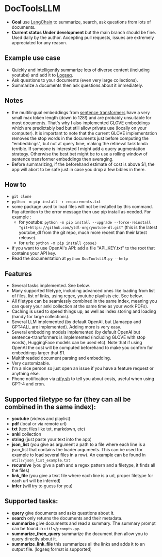 # DocToolsLLM
* **Goal** use [LangChain](https://python.langchain.com/) to summarize, search, ask questions from lots of documents.
* **Current status** **Under development** but the main branch should be fine. Used daily by the author. Accepting pull requests, issues are extremely appreciated for any reason.


## Example use case
* Quickly and intelligently summarize lots of diverse content (including youtube) and add it to [Logseq](https://github.com/logseq/logseq/).
* Ask questions to your documents (even very large collections).
* Summarize a documents then ask questions about it immediately.

## Notes
* the multilingual embeddings from [sentence transformers](https://www.sbert.net/docs/pretrained_models.html/) have a very small max token length (down to 128!) and are probably unsuitable for most documents. That's why I also implemented GLOVE embeddings which are predictably bad but still allow private use (locally on your computer). It is important to note that the current GLOVE implementation removes the stop words in the documents just before computing the "embeddings", but not at query time, making the retrieval task kinda terrible. If someone is interested I might add a query augmentation strategy. Otherwise the best bet might be to use a rolling window of sentence transformer embeddings then averaging.
* Before summarizing, if the beforehand estimate of cost is above $1, the app will abort to be safe just in case you drop a few bibles in there.

## How to
* `git clone`
* `python -m pip install -r requirements.txt`
* some package used to load files will not be installed by this command. Pay attention to the error message then use pip install as needed. For example :
    * for youtube: `python -m pip install --upgrade --force-reinstall "git+https://github.com/ytdl-org/youtube-dl.git"` (this is the latest youtube_dl from the git repo, much more recent than their latest release).
    * for urls: `python -m pip install goose3`
* if you want to use OpenAI's API: add a file "API_KEY.txt" to the root that contains your API key.
* Read the documentation at `python DocToolsLLM.py --help`

## Features
* Several tasks implemented. See below.
* Many supported filetype, including advanced ones like loading from list of files, list of links, using regex, youtube playlists etc. See below.
* All filetype can be seamlessly combined in the same index, meaning you can query your anki collection at the same time as your work PDFs).
* Caching is used to speed things up, as well as index storing and loading (handy for large collections).
* Several LLM implemented (by default OpenAI, but Llamacpp and GPT4ALL are implemented). Adding more is very easy.
* Several embedding models implemented (by default OpenAI but sentence-transformers is implemented (including GLOVE with stop words), HuggingFace models can be used etc). Note that if using OpenAI the cost will be computed beforehand to make you confirm for embeddings larger that $1.
* Multithreaded document parsing and embedding.
* Very customizable.
* I'm a nice person so just open an issue if you have a feature request or anything else.
* Phone notification via [ntfy.sh](ntfy.sh) to tell you about costs, useful when using GPT-4 and cron.

## Supported filetype so far (they can all be combined in the same index):
* **youtube** (videos and playlist)
* **pdf** (local or via remote url)
* **txt** (text files like txt, markdown, etc)
* **anki** collection
* **string** (just paste your text into the app)
* **json_list** (you give as argument a path to a file where each line is a json_list that contains the loader arguments. This can be used for example to load several files in a row). An example can be found in `utils/json_list_example.txt`
* **recursive** (you give a path and a regex pattern and a filetype, it finds all the files)
* **link_file** (you give a text file where each line is a url, proper filetype for each url will be inferred)
* **infer** (will try to guess for you)

## Supported tasks:
* **query** give documents and asks questions about it.
* **search** only returns the documents and their metadata.
* **summarize** give documents and read a summary. The summary prompt can be found in `utils/prompts.py`.
* **summarize_then_query** summarize the document then allow you to query directly about it.
* **summarize_link_file** this summarizes all the links and adds it to an output file. (logseq format is supported)
